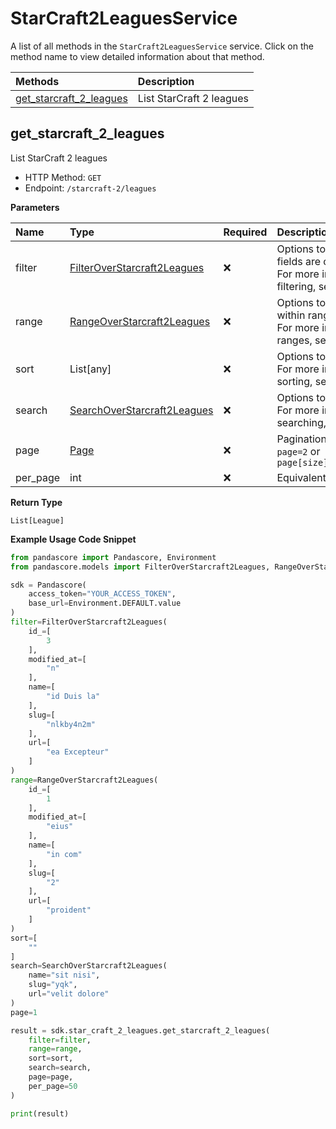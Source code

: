 # StarCraft2LeaguesService

A list of all methods in the `StarCraft2LeaguesService` service. Click on the method name to view detailed information about that method.

| Methods                                             | Description              |
| :-------------------------------------------------- | :----------------------- |
| [get_starcraft_2_leagues](#get_starcraft_2_leagues) | List StarCraft 2 leagues |

## get_starcraft_2_leagues

List StarCraft 2 leagues

- HTTP Method: `GET`
- Endpoint: `/starcraft-2/leagues`

**Parameters**

| Name     | Type                                                                    | Required | Description                                                                                                                                         |
| :------- | :---------------------------------------------------------------------- | :------- | :-------------------------------------------------------------------------------------------------------------------------------------------------- |
| filter   | [FilterOverStarcraft2Leagues](../models/FilterOverStarcraft2Leagues.md) | ❌       | Options to filter results. String fields are case sensitive <br/>For more information on filtering, see [docs](/docs/filtering-and-sorting#filter). |
| range    | [RangeOverStarcraft2Leagues](../models/RangeOverStarcraft2Leagues.md)   | ❌       | Options to select results within ranges <br/>For more information on ranges, see [docs](/docs/filtering-and-sorting#range).                         |
| sort     | List[any]                                                               | ❌       | Options to sort results <br/>For more information on sorting, see [docs](/docs/filtering-and-sorting#sort).                                         |
| search   | [SearchOverStarcraft2Leagues](../models/SearchOverStarcraft2Leagues.md) | ❌       | Options to search results <br/>For more information on searching, see [docs](/docs/filtering-and-sorting#search).                                   |
| page     | [Page](../models/Page.md)                                               | ❌       | Pagination in the form of `page=2` or `page[size]=30&page[number]=2`                                                                                |
| per_page | int                                                                     | ❌       | Equivalent to `page[size]`                                                                                                                          |

**Return Type**

`List[League]`

**Example Usage Code Snippet**

```python
from pandascore import Pandascore, Environment
from pandascore.models import FilterOverStarcraft2Leagues, RangeOverStarcraft2Leagues, SearchOverStarcraft2Leagues

sdk = Pandascore(
    access_token="YOUR_ACCESS_TOKEN",
    base_url=Environment.DEFAULT.value
)
filter=FilterOverStarcraft2Leagues(
    id_=[
        3
    ],
    modified_at=[
        "n"
    ],
    name=[
        "id Duis la"
    ],
    slug=[
        "nlkby4n2m"
    ],
    url=[
        "ea Excepteur"
    ]
)
range=RangeOverStarcraft2Leagues(
    id_=[
        1
    ],
    modified_at=[
        "eius"
    ],
    name=[
        "in com"
    ],
    slug=[
        "2"
    ],
    url=[
        "proident"
    ]
)
sort=[
    ""
]
search=SearchOverStarcraft2Leagues(
    name="sit nisi",
    slug="yqk",
    url="velit dolore"
)
page=1

result = sdk.star_craft_2_leagues.get_starcraft_2_leagues(
    filter=filter,
    range=range,
    sort=sort,
    search=search,
    page=page,
    per_page=50
)

print(result)
```
